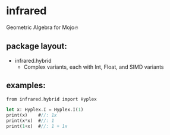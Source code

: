 # infrared
Geometric Algebra for Mojo🔥

## package layout:

- infrared.hybrid
  - Complex variants, each with Int, Float, and SIMD variants


## examples: 

```Rust
from infrared.hybrid import Hyplex

let x: Hyplex.I = Hyplex.I(1)
print(x)    #//: 1x
print(x*x)  #//: 1
print(1+x)  #//: 1 + 1x
```
